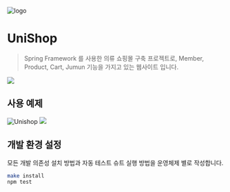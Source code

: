 ![logo](https://user-images.githubusercontent.com/66353700/101781894-b8889480-3b3b-11eb-8264-fac2b257292d.png)
# UniShop
> Spring Framework 를 사용한 의류 쇼핑몰 구축 프로젝트로, Member, Product, Cart, Jumun 기능을 가지고 있는 웹사이트 입니다.



![](../header.png)


## 사용 예제

![Unishop](https://user-images.githubusercontent.com/66353700/101789906-2f765b00-3b45-11eb-98cd-a3d999a2850c.gif)
![](UniShop.gif)


## 개발 환경 설정

모든 개발 의존성 설치 방법과 자동 테스트 슈트 실행 방법을 운영체제 별로 작성합니다.

```sh
make install
npm test
```

